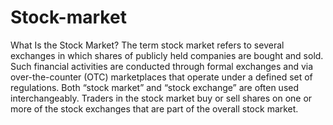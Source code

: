 # Stock-market
What Is the Stock Market? The term stock market refers to several exchanges in which shares of publicly held companies are bought and sold. Such financial activities are conducted through formal exchanges and via over-the-counter (OTC) marketplaces that operate under a defined set of regulations.   Both “stock market” and “stock exchange” are often used interchangeably. Traders in the stock market buy or sell shares on one or more of the stock exchanges that are part of the overall stock market.
